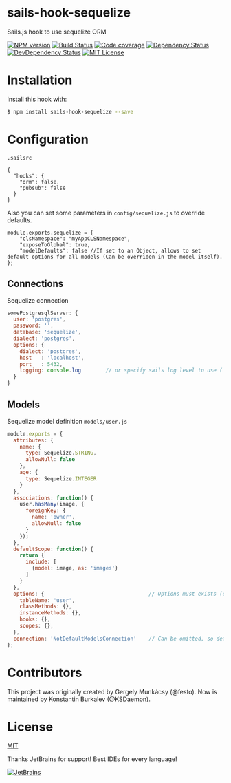 # sails-hook-sequelize
Sails.js hook to use sequelize ORM

[![NPM version][npm-image]][npm-url]
[![Build Status][travis-image]][travis-url]
[![Code coverage][coveralls-image]][coveralls-url]
[![Dependency Status][depstat-image]][depstat-url]
[![DevDependency Status][depstat-dev-image]][depstat-dev-url]
[![MIT License][license-image]][license-url]


# Installation

Install this hook with:

```sh
$ npm install sails-hook-sequelize --save
```

# Configuration

`.sailsrc`

```
{
  "hooks": {
    "orm": false,
    "pubsub": false
  }
}
```

Also you can set some parameters in `config/sequelize.js` to override defaults.

```
module.exports.sequelize = {
    "clsNamespace": "myAppCLSNamespace",
    "exposeToGlobal": true,
    "modelDefaults": false //If set to an Object, allows to set default options for all models (Can be overriden in the model itself).
};
```

## Connections

Sequelize connection

```javascript
somePostgresqlServer: {
  user: 'postgres',
  password: '',
  database: 'sequelize',
  dialect: 'postgres',
  options: {
    dialect: 'postgres',
    host   : 'localhost',
    port   : 5432,
    logging: console.log        // or specify sails log level to use ('info', 'warn', 'verbose', etc)
  }
}
```

## Models

Sequelize model definition `models/user.js`

```javascript
module.exports = {
  attributes: {
    name: {
      type: Sequelize.STRING,
      allowNull: false
    },
    age: {
      type: Sequelize.INTEGER
    }
  },
  associations: function() {
    user.hasMany(image, {
      foreignKey: {
        name: 'owner',
        allowNull: false
      }
    });
  },
  defaultScope: function() {
    return {
      include: [
        {model: image, as: 'images'}
      ]
    }
  },
  options: {                                  // Options must exists (even if empty) in order to consider this model a Sequelize model
    tableName: 'user',
    classMethods: {},
    instanceMethods: {},
    hooks: {},
    scopes: {},
  },
  connection: 'NotDefaultModelsConnection'    // Can be omitted, so default sails.config.models.connection will be used
};
```

# Contributors
This project was originally created by Gergely Munkácsy (@festo).
Now is maintained by Konstantin Burkalev (@KSDaemon).

# License
[MIT](./LICENSE)

Thanks JetBrains for support! Best IDEs for every language!

[![JetBrains](https://user-images.githubusercontent.com/458096/54276284-086cad00-459e-11e9-9684-47536d9520c4.png)](https://www.jetbrains.com/?from=wampy.js)

[npm-url]: https://www.npmjs.com/package/sails-hook-sequelize
[npm-image]: https://img.shields.io/npm/v/sails-hook-sequelize.svg?style=flat

[travis-url]: https://travis-ci.org/KSDaemon/sails-hook-sequelize
[travis-image]: https://img.shields.io/travis/KSDaemon/sails-hook-sequelize/master.svg?style=flat

[coveralls-url]: https://coveralls.io/github/KSDaemon/sails-hook-sequelize
[coveralls-image]: https://img.shields.io/coveralls/KSDaemon/sails-hook-sequelize/master.svg?style=flat

[depstat-url]: https://david-dm.org/KSDaemon/sails-hook-sequelize
[depstat-image]: https://david-dm.org/KSDaemon/sails-hook-sequelize.svg?style=flat

[depstat-dev-url]: https://david-dm.org/KSDaemon/sails-hook-sequelize
[depstat-dev-image]: https://david-dm.org/KSDaemon/sails-hook-sequelize/master-status.svg?style=flat

[license-image]: https://img.shields.io/badge/license-MIT-blue.svg
[license-url]: http://opensource.org/licenses/MIT
